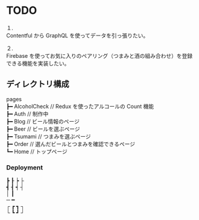 # TODO

１.  
Contentful から GraphQL を使ってデータを引っ張りたい。

２.  
Firebase を使ってお気に入りのペアリング（つまみと酒の組み合わせ）を登録できる機能を実装したい。

## ディレクトリ構成

pages  
┣━ AlcoholCheck // Redux を使ったアルコールの Count 機能  
┣━ Auth // 制作中  
┣━ Blog // ビール情報のページ  
┣━ Beer // ビールを選ぶページ  
┣━ Tsumami // つまみを選ぶページ  
┣━ Order // 選んだビールとつまみを確認できるページ  
┗━ Home // トップページ

### Deployment

┣ ┠ ┝ ├  
┫ ┨ ┥ ┤  
│ ┃  
─ ━  
┌ ┏ ┓ ┐  
└ ┗ ┛ ┘
